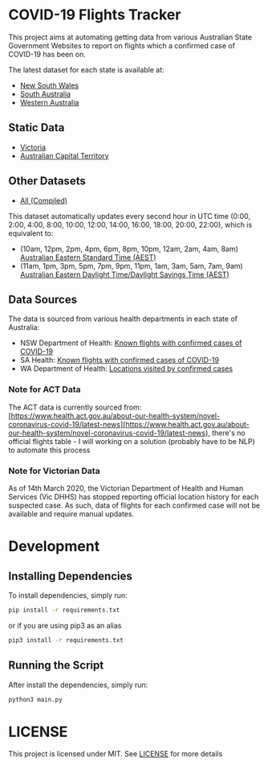 # COVID-19 Flights Tracker

This project aims at automating getting data from various Australian State Government Websites to report on flights which a confirmed case of COVID-19 has been on.

The latest dataset for each state is available at:

- [New South Wales](./flight_data/nsw/latest.csv)
- [South Australia](./flight_data/sa/latest.csv)
- [Western Australia](./flight_data/wa/latest.csv)

## Static Data

- [Victoria](./flight_data/vic/latest.csv)
- [Australian Capital Territory](./flight_data/wa/latest.csv)

## Other Datasets

- [All (Compiled)](./flight_data/all/latest.csv)

This dataset automatically updates every second hour in UTC time (0:00, 2:00, 4:00, 8:00, 10:00, 12:00, 14:00, 16:00, 18:00, 20:00, 22:00), which is equivalent to:

- (10am, 12pm, 2pm, 4pm, 6pm, 8pm, 10pm, 12am, 2am, 4am, 8am) [Australian Eastern Standard Time (AEST)](https://www.timeanddate.com/time/zones/aest)
- (11am, 1pm, 3pm, 5pm, 7pm, 9pm, 11pm, 1am, 3am, 5am, 7am, 9am) [Australian Eastern Daylight Time/Daylight Savings Time (AEST)](https://www.timeanddate.com/time/zones/aedt)

## Data Sources

The data is sourced from various health departments in each state of Australia:

- NSW Department of Health: [Known flights with confirmed cases of COVID-19](https://www.health.nsw.gov.au/Infectious/diseases/Pages/coronavirus-flights.aspx)
- SA Health: [Known flights with confirmed cases of COVID-19](https://www.sahealth.sa.gov.au/wps/wcm/connect/public+content/sa+health+internet/health+topics/health+topics+a+-+z/covid+2019/latest+updates/known+flights+with+confirmed+cases+of+covid-19)
- WA Department of Health: [Locations visited by confirmed cases](https://healthywa.wa.gov.au/Articles/A_E/Coronavirus/Locations-visited-by-confirmed-cases)

### Note for ACT Data

The ACT data is currently sourced from: [https://www.health.act.gov.au/about-our-health-system/novel-coronavirus-covid-19/latest-news](https://www.health.act.gov.au/about-our-health-system/novel-coronavirus-covid-19/latest-news), there's no official flights table - I will working on a solution (probably have to be NLP) to automate this process

### Note for Victorian Data

As of 14th March 2020, the Victorian Department of Health and Human Services (Vic DHHS) has stopped reporting official location history for each suspected case. As such, data of flights for each confirmed case will not be available and require manual updates.

# Development

## Installing Dependencies

To install dependencies, simply run:

```bash
pip install -r requirements.txt
```

or if you are using pip3 as an alias

```bash
pip3 install -r requirements.txt
```

## Running the Script

After install the dependencies, simply run:

```bash
python3 main.py
```

# LICENSE

This project is licensed under MIT. See [LICENSE](./LICENSE) for more details

